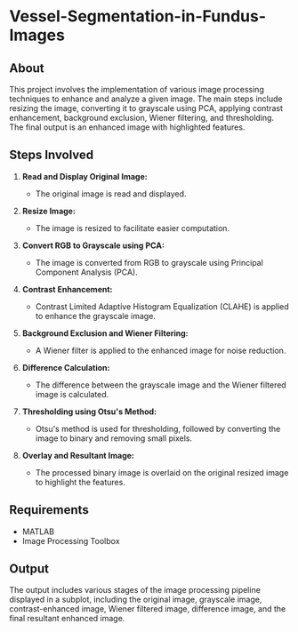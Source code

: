 # Vessel-Segmentation-in-Fundus-Images
## About
This project involves the implementation of various image processing techniques to enhance and analyze a given image. The main steps include resizing the image, converting it to grayscale using PCA, applying contrast enhancement, background exclusion, Wiener filtering, and thresholding. The final output is an enhanced image with highlighted features.

## Steps Involved
1. **Read and Display Original Image:**
   - The original image is read and displayed.

2. **Resize Image:**
   - The image is resized to facilitate easier computation.

3. **Convert RGB to Grayscale using PCA:**
   - The image is converted from RGB to grayscale using Principal Component Analysis (PCA).

4. **Contrast Enhancement:**
   - Contrast Limited Adaptive Histogram Equalization (CLAHE) is applied to enhance the grayscale image.

5. **Background Exclusion and Wiener Filtering:**
   - A Wiener filter is applied to the enhanced image for noise reduction.

6. **Difference Calculation:**
   - The difference between the grayscale image and the Wiener filtered image is calculated.

7. **Thresholding using Otsu's Method:**
   - Otsu's method is used for thresholding, followed by converting the image to binary and removing small pixels.

8. **Overlay and Resultant Image:**
   - The processed binary image is overlaid on the original resized image to highlight the features.

## Requirements
- MATLAB
- Image Processing Toolbox

## Output
The output includes various stages of the image processing pipeline displayed in a subplot, including the original image, grayscale image, contrast-enhanced image, Wiener filtered image, difference image, and the final resultant enhanced image.
